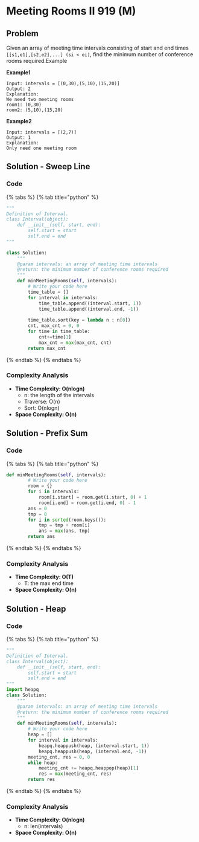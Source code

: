 # Meeting Rooms II 919 \(M\)

## Problem

Given an array of meeting time intervals consisting of start and end times `[[s1,e1],[s2,e2],...] (si < ei)`, find the minimum number of conference rooms required.Example

**Example1**

```text
Input: intervals = [(0,30),(5,10),(15,20)]
Output: 2
Explanation:
We need two meeting rooms
room1: (0,30)
room2: (5,10),(15,20)
```

**Example2**

```text
Input: intervals = [(2,7)]
Output: 1
Explanation: 
Only need one meeting room
```

## Solution - Sweep Line

### Code

{% tabs %}
{% tab title="python" %}
```python
"""
Definition of Interval.
class Interval(object):
    def __init__(self, start, end):
        self.start = start
        self.end = end
"""

class Solution:
    """
    @param intervals: an array of meeting time intervals
    @return: the minimum number of conference rooms required
    """
    def minMeetingRooms(self, intervals):
        # Write your code here
        time_table = []
        for interval in intervals:
            time_table.append((interval.start, 1))
            time_table.append((interval.end, -1))
        
        time_table.sort(key = lambda n : n[0])
        cnt, max_cnt = 0, 0
        for time in time_table:
            cnt+=time[1]
            max_cnt = max(max_cnt, cnt)
        return max_cnt
```
{% endtab %}
{% endtabs %}

### Complexity Analysis

* **Time Complexity: O\(nlogn\)**
  * n: the length of the intervals 
  * Traverse: O\(n\)
  * Sort: O\(nlogn\)
* **Space Complexity: O\(n\)**



## Solution - Prefix Sum

### Code

{% tabs %}
{% tab title="python" %}
```python
def minMeetingRooms(self, intervals):
        # Write your code here
        room = {}
        for i in intervals:
            room[i.start] = room.get(i.start, 0) + 1
            room[i.end] = room.get(i.end, 0) - 1
        ans = 0
        tmp = 0
        for i in sorted(room.keys()):
            tmp = tmp + room[i]
            ans = max(ans, tmp)
        return ans
```
{% endtab %}
{% endtabs %}

### Complexity Analysis

* **Time Complexity: O\(T\)**
  * T: the max end time 
* **Space Complexity: O\(n\)**

## Solution - Heap

### Code

{% tabs %}
{% tab title="python" %}
```python
"""
Definition of Interval.
class Interval(object):
    def __init__(self, start, end):
        self.start = start
        self.end = end
"""
import heapq
class Solution:
    """
    @param intervals: an array of meeting time intervals
    @return: the minimum number of conference rooms required
    """
    def minMeetingRooms(self, intervals):
        # Write your code here
        heap = []
        for interval in intervals:
            heapq.heappush(heap, (interval.start, 1))
            heapq.heappush(heap, (interval.end, -1))
        meeting_cnt, res = 0, 0
        while heap:
            meeting_cnt += heapq.heappop(heap)[1]
            res = max(meeting_cnt, res)
        return res
```
{% endtab %}
{% endtabs %}

### Complexity Analysis

* **Time Complexity: O\(nlogn\)**
  * n: len\(intervals\)
* **Space Complexity: O\(n\)**

